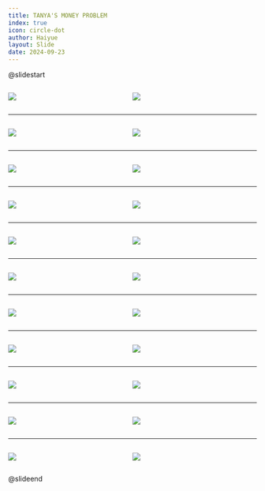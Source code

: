 ```yaml
---
title: TANYA'S MONEY PROBLEM
index: true
icon: circle-dot
author: Haiyue
layout: Slide
date: 2024-09-23
---
```

 
@slidestart

<div style="display:flex">
<div style="flex:1">

![](/reading/english/Level-U/TANYA'S%20MONEY%20PROBLEM/001.webp)
</div>
<div style="flex:1">

![](/reading/english/Level-U/TANYA'S%20MONEY%20PROBLEM/002.webp)
</div>
</div>

---

<div style="display:flex">
<div style="flex:1">

![](/reading/english/Level-U/TANYA'S%20MONEY%20PROBLEM/003.webp)
</div>
<div style="flex:1">

![](/reading/english/Level-U/TANYA'S%20MONEY%20PROBLEM/004.webp)
</div>
</div>

---

<div style="display:flex">
<div style="flex:1">

![](/reading/english/Level-U/TANYA'S%20MONEY%20PROBLEM/005.webp)
</div>
<div style="flex:1">

![](/reading/english/Level-U/TANYA'S%20MONEY%20PROBLEM/006.webp)
</div>
</div>

---

<div style="display:flex">
<div style="flex:1">

![](/reading/english/Level-U/TANYA'S%20MONEY%20PROBLEM/007.webp)
</div>
<div style="flex:1">

![](/reading/english/Level-U/TANYA'S%20MONEY%20PROBLEM/008.webp)
</div>
</div>

---

<div style="display:flex">
<div style="flex:1">

![](/reading/english/Level-U/TANYA'S%20MONEY%20PROBLEM/009.webp)
</div>
<div style="flex:1">

![](/reading/english/Level-U/TANYA'S%20MONEY%20PROBLEM/010.webp)
</div>
</div>

---

<div style="display:flex">
<div style="flex:1">

![](/reading/english/Level-U/TANYA'S%20MONEY%20PROBLEM/011.webp)
</div>
<div style="flex:1">

![](/reading/english/Level-U/TANYA'S%20MONEY%20PROBLEM/012.webp)
</div>
</div>

---

<div style="display:flex">
<div style="flex:1">

![](/reading/english/Level-U/TANYA'S%20MONEY%20PROBLEM/013.webp)
</div>
<div style="flex:1">

![](/reading/english/Level-U/TANYA'S%20MONEY%20PROBLEM/014.webp)
</div>
</div>

---

<div style="display:flex">
<div style="flex:1">

![](/reading/english/Level-U/TANYA'S%20MONEY%20PROBLEM/015.webp)
</div>
<div style="flex:1">

![](/reading/english/Level-U/TANYA'S%20MONEY%20PROBLEM/016.webp)
</div>
</div>

---

<div style="display:flex">
<div style="flex:1">

![](/reading/english/Level-U/TANYA'S%20MONEY%20PROBLEM/017.webp)
</div>
<div style="flex:1">

![](/reading/english/Level-U/TANYA'S%20MONEY%20PROBLEM/018.webp)
</div>
</div>

---

<div style="display:flex">
<div style="flex:1">

![](/reading/english/Level-U/TANYA'S%20MONEY%20PROBLEM/019.webp)
</div>
<div style="flex:1">

![](/reading/english/Level-U/TANYA'S%20MONEY%20PROBLEM/020.webp)
</div>
</div>

---

<div style="display:flex">
<div style="flex:1">

![](/reading/english/Level-U/TANYA'S%20MONEY%20PROBLEM/021.webp)
</div>
<div style="flex:1">

![](/reading/english/Level-U/TANYA'S%20MONEY%20PROBLEM/022.webp)
</div>
</div>

@slideend